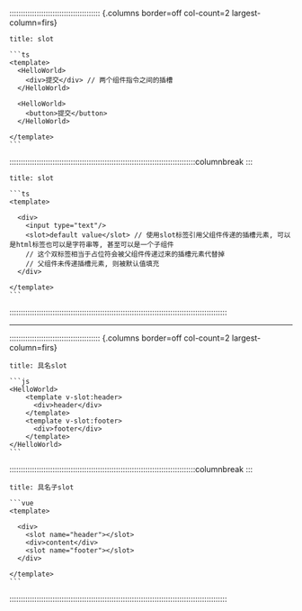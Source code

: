 :::::::::::::::::::::::::::::::::::::::: {.columns border=off col-count=2 largest-column=firs}

~~~ad-primary
title: slot

```ts
<template>
  <HelloWorld>
    <div>提交</div> // 两个组件指令之间的插槽
  </HelloWorld>

  <HelloWorld>
    <button>提交</button>
  </HelloWorld>

</template>
```
~~~

::::::::::::::::::::::::::::::::::::::::::::::::::::::::::::::::::::::::::::::::::columnbreak
:::

~~~ad-grey
title: slot

```ts
<template>

  <div>
    <input type="text"/>
    <slot>default value</slot> // 使用slot标签引用父组件传递的插槽元素, 可以是html标签也可以是字符串等, 甚至可以是一个子组件
	// 这个双标签相当于占位符会被父组件传递过来的插槽元素代替掉
	// 父组件未传递插槽元素, 则被默认值填充
  </div>

</template>
```
~~~

::::::::::::::::::::::::::::::::::::::::::::::::::::::::::::::::::::::::::::::::::::::::::::::::

---
:::::::::::::::::::::::::::::::::::::::: {.columns border=off col-count=2 largest-column=firs}

~~~ad-warn
title: 具名slot

```js
<HelloWorld>
    <template v-slot:header>
      <div>header</div>
    </template>
    <template v-slot:footer>
      <div>footer</div>
    </template>
</HelloWorld>
```
~~~

::::::::::::::::::::::::::::::::::::::::::::::::::::::::::::::::::::::::::::::::::columnbreak
:::

~~~ad-inf
title: 具名子slot

```vue
<template>

  <div>
    <slot name="header"></slot>
    <div>content</div>
    <slot name="footer"></slot>
  </div>

</template>
```
~~~

::::::::::::::::::::::::::::::::::::::::::::::::::::::::::::::::::::::::::::::::::::::::::::::::
